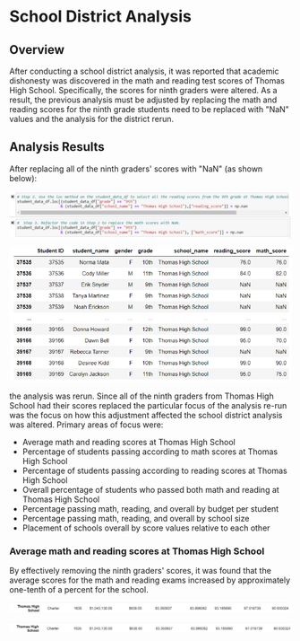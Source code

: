 # School District Analysis

## Overview

After conducting a school district analysis, it was reported that academic dishonesty was discovered in the math and reading test scores of Thomas High School. 
Specifically, the scores for ninth graders were altered. As a result, the previous analysis must be adjusted by replacing the math and reading scores for the 
ninth grade students need to be replaced with "NaN" values and the analysis for the district rerun.

## Analysis Results
After replacing all of the ninth graders' scores with "NaN" (as shown below):

![Code for score replacement](https://github.com/MattK1454/School_District_Analysis/blob/main/Resources/Grade_replacement_code.png)

![Replacement output](https://github.com/MattK1454/School_District_Analysis/blob/main/Resources/Grade_replacement_output.png)

the analysis was rerun. Since all of the ninth graders from Thomas High School had their scores replaced the particular focus of the analysis re-run was the
focus on how this adjustment affected the school district analysis was altered. Primary areas of focus were:

* Average math and reading scores at Thomas High School
* Percentage of students passing according to math scores at Thomas High School
* Percentage of students passing according to reading scores at Thomas High School
* Overall percentage of students who passed both math and reading at Thomas High School
* Percentage passing math, reading, and overall by budget per student
* Percentage passing math, reading, and overall by school size
* Placement of schools overall by score values relative to each other

### Average math and reading scores at Thomas High School
By effectively removing the ninth graders' scores, it was found that the average scores for the math and reading exams increased by approximately one-tenth of
a percent for the school.

![Original Analysis Output](https://github.com/MattK1454/School_District_Analysis/blob/main/Resources/THS_original_ouput.png)

![Adjusted Analysis Output](https://github.com/MattK1454/School_District_Analysis/blob/main/Resources/THS_modified_ouput.png)
